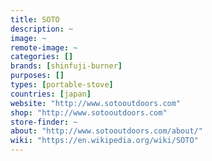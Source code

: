```yaml
---
title: SOTO
description: ~
image: ~
remote-image: ~
categories: []
brands: [shinfuji-burner]
purposes: []
types: [portable-stove]
countries: [japan]
website: "http://www.sotooutdoors.com"
shop: "http://www.sotooutdoors.com"
store-finder: ~
about: "http://www.sotooutdoors.com/about/"
wiki: "https://en.wikipedia.org/wiki/SOTO"
---
```

